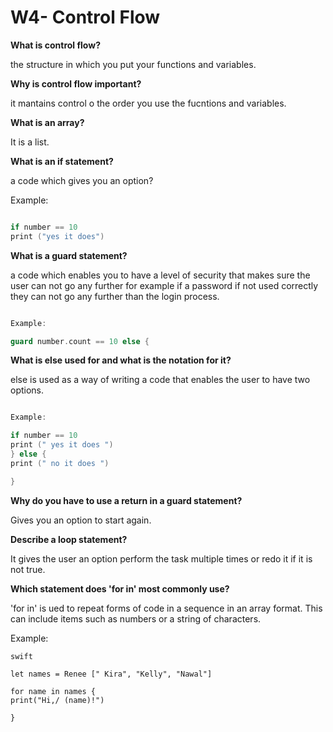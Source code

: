 # W4- Control Flow 

**What is control flow?**

the structure in which you put your functions and variables.

**Why is control flow important?**

it mantains control o the order you use the fucntions and variables. 

**What is an array?**

It is a list. 

**What is an if statement?**

a code which gives you an option?

Example:

```swift 

if number == 10 
print ("yes it does")

```

**What is a guard statement?**

a code which enables you to have a level of security that makes sure the user can not go any further for example if a password if not used correctly they can not go any further than the login process.

```swift

Example: 

guard number.count == 10 else {

```

**What is else used for and what is the notation for it?**

else is used as a way of writing a code that enables the user to have two options. 

```swift 

Example:

if number == 10
print (" yes it does ")
} else {
print (" no it does ")

}

```

**Why do you have to use a return in a guard statement?**

Gives you an option to start again.

**Describe a loop statement?**

It gives the user an option perform the task multiple times or redo it if it is not true. 

**Which statement does 'for in' most commonly use?**

'for in' is ued to repeat forms of code in a sequence in an array format. This can include items such as numbers or a string of characters. 

Example: 

```
swift 

let names = Renee [" Kira", "Kelly", "Nawal"]

for name in names { 
print("Hi,/ (name)!")

}


